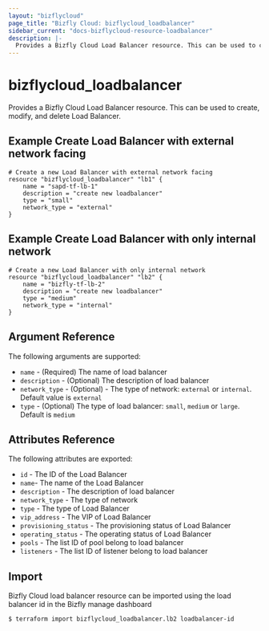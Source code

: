 ```yaml
---
layout: "bizflycloud"
page_title: "Bizfly Cloud: bizflycloud_loadbalancer"
sidebar_current: "docs-bizflycloud-resource-loadbalancer"
description: |-
  Provides a Bizfly Cloud Load Balancer resource. This can be used to create, modify, and delete Load balancers.
---
```


# bizflycloud\_loadbalancer

Provides a Bizfly Cloud Load Balancer resource. This can be used to create,
modify, and delete Load Balancer.

## Example Create Load Balancer with external network facing

```hcl
# Create a new Load Balancer with external network facing
resource "bizflycloud_loadbalancer" "lb1" {
    name = "sapd-tf-lb-1"
    description = "create new loadbalancer"
    type = "small"
    network_type = "external"
}
```

## Example Create Load Balancer with only internal network

```hcl
# Create a new Load Balancer with only internal network
resource "bizflycloud_loadbalancer" "lb2" {
    name = "bizfly-tf-lb-2"
    description = "create new loadbalancer"
    type = "medium"
    network_type = "internal"
}
```

## Argument Reference

The following arguments are supported:

* `name` - (Required) The name of load balancer
* `description` - (Optional) The description of load balancer
* `network_type` - (Optional) - The type of network: `external` or `internal`. Default value is `external`
* `type` - (Optional) The type of load balancer: `small`, `medium` or `large`. Default is `medium`
## Attributes Reference

The following attributes are exported:

* `id` - The ID of the Load Balancer
* `name`- The name of the Load Balancer
* `description` - The description of load balancer
* `network_type` - The type of network 
* `type` - The type of Load Balancer
* `vip_address` - The VIP of Load Balancer
* `provisioning_status` - The provisioning status of Load Balancer
* `operating_status` - The operating status of Load Balancer
* `pools` - The list ID of pool belong to load balancer
* `listeners` - The list ID of listener belong to load balancer


## Import

Bizfly Cloud load balancer resource can be imported using the load balancer id in the Bizfly manage dashboard

```
$ terraform import bizflycloud_loadbalancer.lb2 loadbalancer-id
```